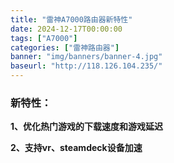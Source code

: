```yaml
---
title: "雷神A7000路由器新特性"
date: 2024-12-17T00:00:00
tags: ["A7000"]
categories: ["雷神路由器"]
banner: "img/banners/banner-4.jpg"
baseurl: "http://118.126.104.235/"
---
```

### 新特性：

**1、优化热门游戏的下载速度和游戏延迟**

**2、支持vr、steamdeck设备加速**
